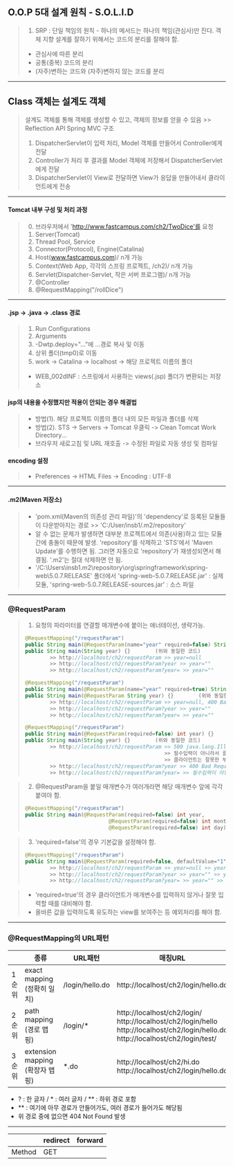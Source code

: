 ## O.O.P 5대 설계 원칙 - S.O.L.I.D

> 1. SRP : 단일 책임의 원칙 - 하나의 메서드는 하나의 책임(관심사)만 진다.
> 객체 지향 설계를 잘하기 위해서는 코드의 분리를 잘해야 함.
> - 관심사에 따른 분리
> - 공통(중복) 코드의 분리
> - (자주)변하는 코드와 (자주)변하지 않는 코드를 분리

___

## Class 객체는 설계도 객체

> 설계도 객체를 통해 객체를 생성할 수 있고, 객체의 정보를 얻을 수 있음 >> Reflection API
> Spring MVC 구조
> 1. DispatcherServlet이 입력 처리, Model 객체를 만들어서 Controller에게 전달
> 2. Controller가 처리 후 결과를 Model 객체에 저장해서 DispatcherServlet에게 전달
> 3. DispatcherServlet이 View로 전달하면 View가 응답을 만들어내서 클라이언트에게 전송

___

#### Tomcat 내부 구성 및 처리 과정
> 0. 브라우저에서 'http://www.fastcampus.com/ch2/TwoDice'를 요청
> 1. Server(Tomcat)
> 2. Thread Pool, Service
> 3. Connector(Protocol), Engine(Catalina)
> 4. Host(www.fastcampus.com)/ n개 가능
> 5. Context(Web App, 각각의 스프링 프로젝트, /ch2)/ n개 가능
> 6. Servlet(Dispatcher-Servlet, 작은 서버 프로그램)/ n개 가능
> 7. @Controller
> 8. @RequestMapping("/rollDice")

___

#### .jsp -> .java -> .class 경로
> 1. Run Configurations
> 2. Arguments
> 3. -Dwtp.deploy="..."에 ...경로 복사 및 이동
> 4. 상위 폴더(tmp0)로 이동
> 5. work -> Catalina -> localhost -> 해당 프로젝트 이름의 폴더
> - WEB_002dINF : 스프링에서 사용하는 views(.jsp) 폴더가 변환되는 저장소
> 
#### jsp의 내용을 수정했지만 적용이 안되는 경우 해결법
> - 방법(1). 해당 프로젝트 이름의 폴더 내의 모든 파일과 폴더를 삭제
> - 방법(2). STS -> Servers -> Tomcat 우클릭 -> Clean Tomcat Work Directory...
> - 브라우저 새로고침 및 URL 재호출 -> 수정된 파일로 자동 생성 및 컴파일
>
#### encoding 설정
> - Preferences -> HTML Files -> Encoding : UTF-8

___

#### .m2(Maven 저장소)
> - 'pom.xml(Maven의 의존성 관리 파일)'의 'dependency'로 등록된 모듈들이 다운받아지는 경로 >> 'C:/User/insb1/.m2/repository'
> - 알 수 없는 문제가 발생하면 대부분 프로젝트에서 의존(사용)하고 있는 모듈 간에 충돌이 때문에 발생. 'repository'를 삭제하고 'STS'에서 'Maven Update'를 수행하면 됨. 그러면 자동으로 'repository'가 재생성되면서 해결됨. '.m2'는 절대 삭제하면 안 됨.
> - '/C:\Users\insb1\.m2\repository\org\springframework\spring-web\5.0.7.RELEASE' 폴더에서 'spring-web-5.0.7.RELEASE.jar' : 실제 모듈, 'spring-web-5.0.7.RELEASE-sources.jar' : 소스 파일

___

### @RequestParam
> 1. 요청의 파라미터를 연결할 매개변수에 붙이는 애너테이션, 생략가능.
> ~~~java
> @RequestMapping("/requestParam")
> public String main(@RequestParam(name="year" required=false) String year) {}
> public String main(String year) {}        (위와 동일한 코드)
>         >> http://localhost/ch2/requestParam >> year=null
>         >> http://localhost/ch2/requestParam?year >> year=""
>         >> http://localhost/ch2/requestParam?year= >> year=""
> ~~~
> ~~~java
> @RequestMapping("/requestParam")
> public String main(@RequestParam(name="year" required=true) String year) {}
> public String main(@RequestParam String year) {}        (위와 동일한 코드)
>         >> http://localhost/ch2/requestParam >> year=null, 400 Bad Request.
>         >> http://localhost/ch2/requestParam?year >> year=""
>         >> http://localhost/ch2/requestParam?year= >> year=""
> ~~~
> ~~~java
> @RequestMapping("/requestParam")
> public String main(@RequestParam(required=false) int year) {}
> public String main(String year) {}        (위와 동일한 코드)
>         >> http://localhost/ch2/requestParam >> 500 java.lang.IllegalStateException, year=null, null을 int로 변환 불가하므로 에러.
>                                              >> 필수입력이 아니라서 클라이언트는 매개변수를 입력하지 않았는데 서버에서 매개변수를 입력받지 않을 경우를 대비하지 못함.
>                                              >> 클라이언트는 잘못한 부분이 없음.
>         >> http://localhost/ch2/requestParam?year >> 400 Bad Request, year="", 자동으로 year 값에 빈문자열이 들어오는데 빈문자열은 int로 변환 불가하므로 에러.
>         >> http://localhost/ch2/requestParam?year= >> 필수입력이 아님에도 매개변수를 굳이 입력했는데 제대로 입력하지 않은 클라이언트의 잘못.
> ~~~

> 2. @RequestParam을 붙일 매개변수가 여러개라면 해당 매개변수 앞에 각각 붙여야 함.
> ~~~java
> @RequestMapping("/requestParam")
> public String main(@RequestParam(required=false) int year,
>                            @RequestParam(required=false) int month,
>                            @RequestParam(required=false) int day) {}
> ~~~

> 3. 'required=false'의 경우 기본값을 설정해야 함.
> ~~~java
> @RequestMapping("/requestParam")
> public String main(@RequestParam(required=false, defaultValue="1") int year) {}
>         >> http://localhost/ch2/requestParam >> year=null >> year=1
>         >> http://localhost/ch2/requestParam?year >> year="" >> year=1
>         >> http://localhost/ch2/requestParam?year= >> year="" >> year=1
> ~~~

> - 'required=true'의 경우 클라이언트가 매개변수를 입력하지 않거나 잘못 입력할 때를 대비해야 함.
> - 올바른 값을 입력하도록 유도하는 view를 보여주는 등 예외처리를 해야 함.

___
### @RequestMapping의 URL패턴

|     |종류|URL패턴|매칭URL|
|-----|----|-------|-------|
|1순위|exact mapping<br>(정확히 일치)|/login/hello.do|http://localhost/ch2/login/hello.do|
|2순위|path mapping<br>(경로 맵핑)|/login/*|http://localhost/ch2/login/<br>http://localhost/ch2/login/hello<br>http://localhost/ch2/login/hello.do<br>http://localhost/ch2/login/test/|
|3순위|extension mapping<br>(확장자 맵핑)|*.do|http://localhost/ch2/hi.do<br>http://localhost/ch2/login/hello.do|

- ? : 한 글자 / * : 여러 글자 / ** : 하위 경로 포함
- ** : 여기에 아무 경로가 안들어가도, 여러 경로가 들어가도 해당됨
- 위 경로 중에 없으면 404 Not Found 발생

___

|      |redirect|forward|
|------|--------|-------|
|Method|GET||
